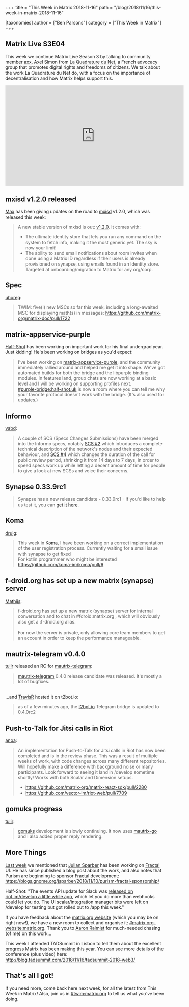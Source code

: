 +++
title = "This Week in Matrix 2018-11-16"
path = "/blog/2018/11/16/this-week-in-matrix-2018-11-16"

[taxonomies]
author = ["Ben Parsons"]
category = ["This Week in Matrix"]
+++

## Matrix Live S3E04

This week we continue Matrix Live Season 3 by talking to community member <a href="https://matrix.to/#/@axx:jaccu.se">axx</a>, Axel Simon from <a href="https://www.laquadrature.net/">La Quadrature du Net</a>, a French advocacy group that promotes digital rights and freedoms of citizens. We talk about the work La Quadrature du Net do, with a focus on the importance of decentralisation and how Matrix helps support this.

<iframe src="https://www.youtube.com/embed/rgaeiQUhsCs" width="560" height="315" frameBorder="0" allowFullScreen="allowfullscreen"></iframe>

## mxisd v1.2.0 released

<a href="https://matrix.to/#/@max:kamax.io">Max</a> has been giving updates on the road to <a href="https://github.com/kamax-matrix/mxisd/">mxisd</a> v1.2.0, which was released this week:
<blockquote>A new stable version of mxisd is out: <a href="https://github.com/kamax-matrix/mxisd/releases/tag/v1.2.0">v1.2.0</a>. It comes with:
<ul>
 	<li>The ultimate identity store that lets you run any command on the system to fetch info, making it the most generic yet. The sky is now your limit!</li>
 	<li>The ability to send email notifications about room invites when done using a Matrix ID regardless if their users is already provisioned on synapse, using emails found in an Identity store. Targeted at onboarding/migration to Matrix for any org/corp.</li>
</ul>
</blockquote>

## Spec

<a href="https://matrix.to/#/@uhoreg:matrix.org">uhoreg</a>:
<blockquote>TWIM: five(!) new MSCs so far this week, including a long-awaited MSC for displaying math(s) in messages: <a href="https://github.com/matrix-org/matrix-doc/pull/1722">https://github.com/matrix-org/matrix-doc/pull/1722</a></blockquote>

## matrix-appservice-purple

<a href="https://matrix.to/#/@Half-Shot:half-shot.uk">Half-Shot</a> has been working on important work for his final undergrad year. Just kidding! He's been working on bridges as you'd expect:<br /><blockquote>I've been working on <a href="https://github.com/matrix-org/matrix-appservice-purple">matrix-appservice-purple</a>, and the community immediately rallied around and helped me get it into shape. We've got automated builds for both the bridge and the libpurple binding modules. In features land, group chats are now working at a basic level and I will be working on supporting profiles next.<br /><a href="https://matrix.to/#/#purple-bridge:half-shot.uk">#purple-bridge:half-shot.uk</a> is now a room where you can tell me why your favorite protocol doesn't work with the bridge. (It's also used for updates.)</blockquote>

## Informo

<a href="https://matrix.to/#/@vabd:weu.informo.network">vabd</a>:
<blockquote>A couple of SCS (Specs Changes Submissions) have been merged into the Informo specs, notably <a href="https://github.com/Informo/specs/pull/2">SCS #2</a> which introduces a complete technical description of the network's nodes and their expected behaviour, and <a href="https://github.com/Informo/specs/pull/4">SCS #4</a> which changes the duration of the call for public review period, shrinking it from 14 days to 7 days, in order to speed specs work up while letting a decent amount of time for people to give a look at new SCSs and voice their concerns.</blockquote>

## Synapse 0.33.9rc1

<blockquote>Synapse has a new release candidate - 0.33.9rc1 - If you'd like to help us test it, you can <a href="https://github.com/matrix-org/synapse/releases/tag/v0.33.9rc1">get it here</a>.</blockquote>

## Koma

<a href="https://matrix.to/#/@druig:matrix.org">druig</a>:
<blockquote>This week in <a href="https://github.com/koma-im/koma/">Koma</a>, I have been working on a correct implementation of the user registration process. Currently waiting for a small issue with synapse to get fixed<br />For kotlin programmer who might be interested <a href="https://github.com/koma-im/koma/pull/6">https://github.com/koma-im/koma/pull/6</a></blockquote>

## f-droid.org has set up a new matrix (synapse) server

<a href="https://matrix.to/#/@mathijs:matrix.vgorcum.com">Mathijs</a>:<br /><blockquote>f-droid.org has set up a new matrix (synapse) server for internal conversation and to chat in #fdroid:matrix.org , which will obviously also get a :f-droid.org alias.<br /><br />For now the server is private, only allowing core team members to get an account in order to keep the performance manageable.</blockquote>

## mautrix-telegram v0.4.0

<a href="https://matrix.to/#/@tulir:maunium.net">tulir</a> released an RC for <a href="https://github.com/tulir/mautrix-telegram">mautrix-telegram</a>:
<blockquote><a href="https://github.com/tulir/mautrix-telegram">mautrix-telegram</a> 0.4.0 release candidate was released. It's mostly a lot of bugfixes.</blockquote><br />…and <a href="https://github.com/turt2live">TravisR</a> hosted it on t2bot.io:<br /><blockquote>as of a few minutes ago, the <a href="https://t2bot.io/">t2bot.io</a> Telegram bridge is updated to 0.4.0rc2</blockquote>

## Push-to-Talk for Jitsi calls in Riot

<a href="https://matrix.to/#/@andrewm:amorgan.xyz">anoa</a>:
<blockquote>An implementation for Push-to-Talk for Jitsi calls in Riot has now been completed and is in the review phase. This was a result of multiple weeks of work, with code changes across many different repositories. Will hopefully make a difference with background noise or many participants. Look forward to seeing it land in /develop sometime shortly! Works with both Scalar and Dimension setups.
<ul>
 	<li><a href="https://github.com/matrix-org/matrix-react-sdk/pull/2280">https://github.com/matrix-org/matrix-react-sdk/pull/2280</a></li>
 	<li><a href="https://github.com/vector-im/riot-web/pull/7709">https://github.com/vector-im/riot-web/pull/7709</a></li>
</ul>
</blockquote>

## gomuks progress

<a href="again!">tulir</a>:
<blockquote><a href="https://github.com/tulir/gomuks">gomuks</a> development is slowly continuing. It now uses <a href="https://github.com/tulir/mautrix-go">mautrix-go</a> and I also added proper reply rendering.</blockquote>

## More Things

<a href="/blog/2018/11/09/this-week-in-matrix-2018-11-09/">Last week</a> we mentioned that <a href="https://matrix.to/#/@iamjsparber:matrix.org">Julian Sparber</a> has been working on <a href="https://wiki.gnome.org/Apps/Fractal">Fractal</a> UI. He has since published a blog post about the work, and also notes that Purism are beginning to sponsor Fractal development: <a href="https://blogs.gnome.org/jsparber/2018/11/10/purism-fractal-sponsorship/">https://blogs.gnome.org/jsparber/2018/11/10/purism-fractal-sponsorship/</a>

Half-Shot: "The events API update for Slack was <a href="/blog/2018/10/19/this-week-in-matrix-2018-10-19/">released on riot.im/develop a little while ago</a>, which let you do more than webhooks could let you do. The UI scalar/integration manager bits were left on /develop for testing but got rolled out to /app this week."

If you have feedback about the <a href="https://matrix.org">matrix.org website</a> (which you may be on right now!), we have a new room to collect and organise it: <a href="https://matrix.to/#/#matrix.org-website:matrix.org">#matrix.org-website:matrix.org</a>. Thank you to <a href="https://matrix.to/#/@aaron:raim.ist">Aaron Raimist</a> for much-needed chasing (of me) on this work…

This week I attended TADSummit in Lisbon to tell them about the excellent progress Matrix has been making this year. You can see more details of the conference (plus video) here: <a href="http://blog.tadsummit.com/2018/11/16/tadsummit-2018-web3/">http://blog.tadsummit.com/2018/11/16/tadsummit-2018-web3/</a>

## That's all I got!

If you need more, come back here next week, for all the latest from This Week in Matrix! Also, join us in <a href="https://matrix.to/#/#TWIM:matrix.org">#twim:matrix.org</a> to tell us what <em>you've</em> been doing.
